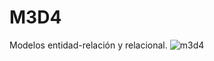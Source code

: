 # M3D4
Modelos entidad-relación y relacional.
![m3d4](https://github.com/Lisuey/M3D4/assets/149860694/fda46cbf-2a58-44d7-9dc1-116fedc6d7af)
